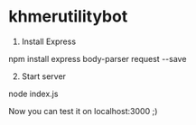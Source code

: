 # khmerutilitybot

1. Install Express

npm install express body-parser request --save

2. Start server

node index.js

Now you can test it on localhost:3000 ;)
